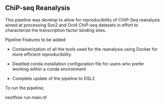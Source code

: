## ChiP-seq Reanalysis

This pipeline was develop to allow for reproducibility of CHiP-Seq reanalysis aimed at processing Sox2 and Oct4 ChiP-seq datasets in effort to characterize the
transcription factor binding sites.

Pipeline Features to be added

 - Containerization of all the tools used for the reanalysis using Docker for more efficient reproducibility.

 - Deatiled conda installation configuration file for users who prefer working within a conda environment

 - Complete update of the pipeline to DSL2


To run the pipeline;

nextflow run main.nf
